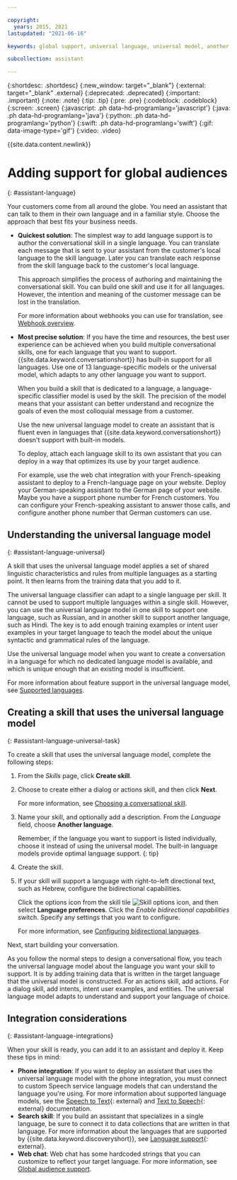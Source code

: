 ```yaml
---

copyright:
  years: 2015, 2021
lastupdated: "2021-06-16"

keywords: global support, universal language, universal model, another language

subcollection: assistant

---
```


{:shortdesc: .shortdesc}
{:new_window: target="_blank"}
{:external: target="_blank" .external}
{:deprecated: .deprecated}
{:important: .important}
{:note: .note}
{:tip: .tip}
{:pre: .pre}
{:codeblock: .codeblock}
{:screen: .screen}
{:javascript: .ph data-hd-programlang='javascript'}
{:java: .ph data-hd-programlang='java'}
{:python: .ph data-hd-programlang='python'}
{:swift: .ph data-hd-programlang='swift'}
{:gif: data-image-type='gif'}
{:video: .video}

{{site.data.content.newlink}}

# Adding support for global audiences
{: #assistant-language}

Your customers come from all around the globe. You need an assistant that can talk to them in their own language and in a familiar style. Choose the approach that best fits your business needs.

- **Quickest solution**: The simplest way to add language support is to author the conversational skill in a single language. You can translate each message that is sent to your assistant from the customer's local language to the skill language. Later you can translate each response from the skill language back to the customer's local language.

  This approach simplifies the process of authoring and maintaining the conversational skill. You can build one skill and use it for all languages. However, the intention and meaning of the customer message can be lost in the translation.

  For more information about webhooks you can use for translation, see [Webhook overview](https://cloud.ibm.com/docs/assistant?topic=assistant-webhook-overview).

- **Most precise solution**: If you have the time and resources, the best user experience can be achieved when you build multiple conversational skills, one for each language that you want to support. {{site.data.keyword.conversationshort}} has built-in support for all languages. Use one of 13 language-specific models or the universal model, which adapts to any other language you want to support.

  When you build a skill that is dedicated to a language, a language-specific classifier model is used by the skill. The precision of the model means that your assistant can better understand and recognize the goals of even the most colloquial message from a customer.

  Use the new universal language model to create an assistant that is fluent even in languages that {{site.data.keyword.conversationshort}} doesn't support with built-in models.

  To deploy, attach each language skill to its own assistant that you can deploy in a way that optimizes its use by your target audience.

  For example, use the web chat integration with your French-speaking assistant to deploy to a French-language page on your website. Deploy your German-speaking assistant to the German page of your website. Maybe you have a support phone number for French customers. You can configure your French-speaking assistant to answer those calls, and configure another phone number that German customers can use.

## Understanding the universal language model 
{: #assistant-language-universal}

A skill that uses the universal language model applies a set of shared linguistic characteristics and rules from multiple languages as a starting point. It then learns from the training data that you add to it.

The universal language classifier can adapt to a single language per skill. It cannot be used to support multiple languages within a single skill. However, you can use the universal language model in one skill to support one language, such as Russian, and in another skill to support another language, such as Hindi. The key is to add enough training examples or intent user examples in your target language to teach the model about the unique syntactic and grammatical rules of the language.

Use the universal language model when you want to create a conversation in a language for which no dedicated language model is available, and which is unique enough that an existing model is insufficient.

For more information about feature support in the universal language model, see [Supported languages](/docs/assistant?topic=assistant-language-support).

## Creating a skill that uses the universal language model
{: #assistant-language-universal-task}

To create a skill that uses the universal language model, complete the following steps:

1.  From the *Skills* page, click **Create skill**.

1.  Choose to create either a dialog or actions skill, and then click **Next**.

    For more information, see [Choosing a conversational skill](/docs/assistant?topic=assistant-skills-choose). 

1.  Name your skill, and optionally add a description. From the *Language* field, choose **Another language**.

    Remember, if the language you want to support is listed individually, choose it instead of using the universal model. The built-in language models provide optimal language support.
    {: tip}

1.  Create the skill.

1.  If your skill will support a language with right-to-left directional text, such as Hebrew, configure the bidirectional capabilities.

    Click the options icon from the skill tile ![Skill options icon](images/kebab.png), and then select **Language preferences**. Click the *Enable bidirectional capabilities* switch. Specify any settings that you want to configure. 
    
    For more information, see [Configuring bidirectional languages](/docs/assistant?topic=assistant-language-support#language-support-configure-bidirectional).

Next, start building your conversation.

As you follow the normal steps to design a conversational flow, you teach the universal language model about the language you want your skill to support. It is by adding training data that is written in the target language that the universal model is constructed. For an actions skill, add actions. For a dialog skill, add intents, intent user examples, and entities. The universal language model adapts to understand and support your language of choice.

## Integration considerations
{: #assistant-language-integrations}

When your skill is ready, you can add it to an assistant and deploy it. Keep these tips in mind:

- **Phone integration**: If you want to deploy an assistant that uses the universal language model with the phone integration, you must connect to custom Speech service language models that can understand the language you're using. For more information about supported language models, see the [Speech to Text](https://cloud.ibm.com/docs/speech-to-text?topic=speech-to-text-models#modelsList){: external} and [Text to Speech](https://cloud.ibm.com/docs/text-to-speech?topic=text-to-speech-voices#languageVoices){: external} documentation.
- **Search skill**: If you build an assistant that specializes in a single language, be sure to connect it to data collections that are written in that language. For more information about the languages that are supported by {{site.data.keyword.discoveryshort}}, see [Language support](/docs/discovery-data?topic=discovery-data-language-support){: external}.
- **Web chat**: Web chat has some hardcoded strings that you can customize to reflect your target language. For more information, see [Global audience support](https://cloud.ibm.com/docs/assistant?topic=assistant-web-chat-basics#web-chat-basics-global).

<!--## How locale information is used
{: #assistant-language-locale}

Locale information is used by the system entities to recognize localized mentions of things like dates, times, and currency.

The conversational skill assigns a locale setting based on the language that you choose to use for the skill. Therefore, if a dedicated language model exists for your preferred language, you don't need to specify a locale yourself. 

For example, if you set the skill language to French, the assistant can recognize European date and time formats, and mentions of relevant currencies, such as euros, francs, Swiss francs, US dollars, and others.

The locale for the universal model is specified as `xx`. A few characteristics of the initial model include:

- Default date format: `DDMMYYYY`
- Supported currencies: US dollars, Canadian dollars, Australian dollars, Swiss francs, British pounds, euros, Indian rupees, Japanese yen, Mexican pesos, Russian rubles.

There are situations in which you might want to specify the locale yourself. These include:

- When the skill language is English

  If you choose to create an English skill, the American English (`en-us`) locale is used automatically. As a result, dates and times are formatted for American customers. If your audience is mostly British English speakers or other European English speakers, setting the locale to `en-gb` can be beneficial. The `en-gb` locale changes the date format to `DDMMYYYY`, and times to the 24 hour format, for example. For a Canadian audience, you can change the locale to `en-ca`.
- If you choose to use the universal language model in your skill

  If you are creating a conversation in one of the following languages, you might want to specify a locale setting also:

  - Danish (da-dk)
  - Hebrew (iw-il)
  - Hindi (hi-in): support for number recognition only
  - Swedish (sv-se)
  - Slovak (sk-sk)
  - Turkish (tr-tr): limited support for date and time recognition

  When you specify one of these locales, you can leverage support that is provided (in varying degrees) by the system entities to recognize date, time, number, currency, and percent mentions that are specified in the language.
  
  For example, if you want to interact with Swedish-speaking customers, you can choose the universal language model as the skill language. You can also specify the `sv-se` locale to leverage the system entity support for Swedish currencies and date formats.

  If you are creating a conversation in another language but one for which dates and times are referenced in a similar manner to one of the built-in language models, specify a locale to take advantage of the built-in support. For example, you might use the universal language model to create a conversational skill in Catalan. But, you can set the locale to `es-es` to leverage system entity support for Spanish language date and number mentions.

To specify a locale setting, complete the following steps:

1.  In a dialog skill, add a context variable at the start of the dialog that sets the locale. 

    For example, you can add a node before the welcome node that uses the `conversation_start` special condition. In this node, if you want to apply a Swedish locale (`sv-se`) to the conversation, add a context variable like this:

    <table>
      <caption>Locale context variable</caption>
      <tr>
      <th>Name</th>
      <th>Value</th>
      </tr>
      <tr>
      <td>system</td>
      <td>`{"locale":"sv-se"}`</td>
      </tr>
      </table>

    For more information about the `conversation_start` dialog node, see [Starting and ending the dialog](/docs/assistant?topic=assistant-dialog-start).

    For more information about context variables, see [Personalizing the dialog with context](/docs/assistant?topic=assistant-dialog-runtime-context).

1.  To specify the locale for v2 api so it is applied to the built-in integrations, TBD. See issue 44534.-->
